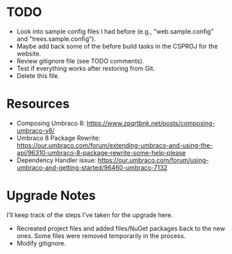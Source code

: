 # TODO

* Look into sample config files I had before (e.g., "web.sample.config" and "trees.sample.config").
* Maybe add back some of the before build tasks in the CSPROJ for the website.
* Review gitignore file (see TODO comments).
* Test if everything works after restoring from Git.
* Delete this file.

# Resources

* Composing Umbraco 8: https://www.zpqrtbnk.net/posts/composing-umbraco-v8/
* Umbraco 8 Package Rewrite: https://our.umbraco.com/forum/extending-umbraco-and-using-the-api/96310-umbraco-8-package-rewrite-some-help-please
* Dependency Handler issue: https://our.umbraco.com/forum/using-umbraco-and-getting-started/96460-umbraco-7132

# Upgrade Notes

I'll keep track of the steps I've taken for the upgrade here.

* Recreated project files and added files/NuGet packages back to the new ones. Some files were removed temporarily in the process.
* Modify gitignore.